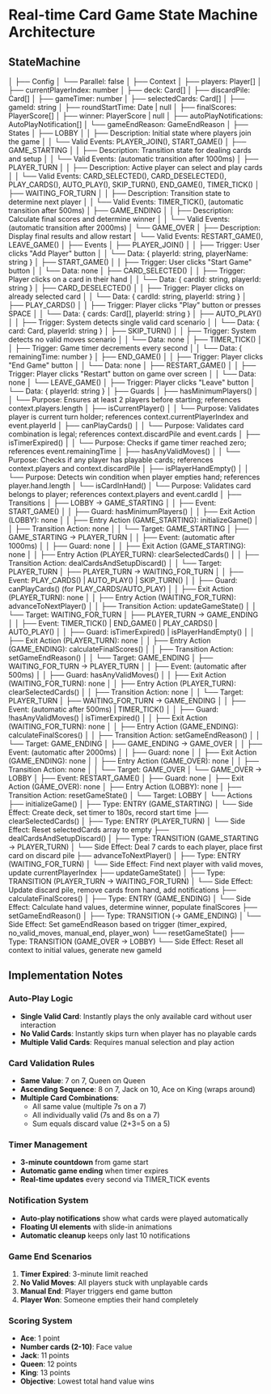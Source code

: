 # Real-time Card Game State Machine Architecture

## StateMachine

│
├── Config
│ └── Parallel: false
│
├── Context
│ ├── players: Player[]
│ ├── currentPlayerIndex: number
│ ├── deck: Card[]
│ ├── discardPile: Card[]
│ ├── gameTimer: number
│ ├── selectedCards: Card[]
│ ├── gameId: string
│ ├── roundStartTime: Date | null
│ ├── finalScores: PlayerScore[]
│ ├── winner: PlayerScore | null
│ ├── autoPlayNotifications: AutoPlayNotification[]
│ └── gameEndReason: GameEndReason
│
├── States
│ ├── LOBBY
│ │ ├── Description: Initial state where players join the game
│ │ └── Valid Events: PLAYER_JOIN(), START_GAME()
│ ├── GAME_STARTING
│ │ ├── Description: Transition state for dealing cards and setup
│ │ └── Valid Events: (automatic transition after 1000ms)
│ ├── PLAYER_TURN
│ │ ├── Description: Active player can select and play cards
│ │ └── Valid Events: CARD_SELECTED(), CARD_DESELECTED(), PLAY_CARDS(), AUTO_PLAY(), SKIP_TURN(), END_GAME(), TIMER_TICK()
│ ├── WAITING_FOR_TURN
│ │ ├── Description: Transition state to determine next player
│ │ └── Valid Events: TIMER_TICK(), (automatic transition after 500ms)
│ ├── GAME_ENDING
│ │ ├── Description: Calculate final scores and determine winner
│ │ └── Valid Events: (automatic transition after 2000ms)
│ └── GAME_OVER
│ ├── Description: Display final results and allow restart
│ └── Valid Events: RESTART_GAME(), LEAVE_GAME()
│
├── Events
│ ├── PLAYER_JOIN()
│ │ ├── Trigger: User clicks "Add Player" button
│ │ └── Data: { playerId: string, playerName: string }
│ ├── START_GAME()
│ │ ├── Trigger: User clicks "Start Game" button
│ │ └── Data: none
│ ├── CARD_SELECTED()
│ │ ├── Trigger: Player clicks on a card in their hand
│ │ └── Data: { cardId: string, playerId: string }
│ ├── CARD_DESELECTED()
│ │ ├── Trigger: Player clicks on already selected card
│ │ └── Data: { cardId: string, playerId: string }
│ ├── PLAY_CARDS()
│ │ ├── Trigger: Player clicks "Play" button or presses SPACE
│ │ └── Data: { cards: Card[], playerId: string }
│ ├── AUTO_PLAY()
│ │ ├── Trigger: System detects single valid card scenario
│ │ └── Data: { card: Card, playerId: string }
│ ├── SKIP_TURN()
│ │ ├── Trigger: System detects no valid moves scenario
│ │ └── Data: none
│ ├── TIMER_TICK()
│ │ ├── Trigger: Game timer decrements every second
│ │ └── Data: { remainingTime: number }
│ ├── END_GAME()
│ │ ├── Trigger: Player clicks "End Game" button
│ │ └── Data: none
│ ├── RESTART_GAME()
│ │ ├── Trigger: Player clicks "Restart" button on game over screen
│ │ └── Data: none
│ └── LEAVE_GAME()
│ ├── Trigger: Player clicks "Leave" button
│ └── Data: { playerId: string }
│
├── Guards
│ ├── hasMinimumPlayers()
│ │ └── Purpose: Ensures at least 2 players before starting; references context.players.length
│ ├── isCurrentPlayer()
│ │ └── Purpose: Validates player is current turn holder; references context.currentPlayerIndex and event.playerId
│ ├── canPlayCards()
│ │ └── Purpose: Validates card combination is legal; references context.discardPile and event.cards
│ ├── isTimerExpired()
│ │ └── Purpose: Checks if game timer reached zero; references event.remainingTime
│ ├── hasAnyValidMoves()
│ │ └── Purpose: Checks if any player has playable cards; references context.players and context.discardPile
│ ├── isPlayerHandEmpty()
│ │ └── Purpose: Detects win condition when player empties hand; references player.hand.length
│ └── isCardInHand()
│ └── Purpose: Validates card belongs to player; references context.players and event.cardId
│
├── Transitions
│ ├── LOBBY → GAME_STARTING
│ │ ├── Event: START_GAME()
│ │ ├── Guard: hasMinimumPlayers()
│ │ ├── Exit Action (LOBBY): none
│ │ ├── Entry Action (GAME_STARTING): initializeGame()
│ │ ├── Transition Action: none
│ │ └── Target: GAME_STARTING
│ ├── GAME_STARTING → PLAYER_TURN
│ │ ├── Event: (automatic after 1000ms)
│ │ ├── Guard: none
│ │ ├── Exit Action (GAME_STARTING): none
│ │ ├── Entry Action (PLAYER_TURN): clearSelectedCards()
│ │ ├── Transition Action: dealCardsAndSetupDiscard()
│ │ └── Target: PLAYER_TURN
│ ├── PLAYER_TURN → WAITING_FOR_TURN
│ │ ├── Event: PLAY_CARDS() | AUTO_PLAY() | SKIP_TURN()
│ │ ├── Guard: canPlayCards() (for PLAY_CARDS/AUTO_PLAY)
│ │ ├── Exit Action (PLAYER_TURN): none
│ │ ├── Entry Action (WAITING_FOR_TURN): advanceToNextPlayer()
│ │ ├── Transition Action: updateGameState()
│ │ └── Target: WAITING_FOR_TURN
│ ├── PLAYER_TURN → GAME_ENDING
│ │ ├── Event: TIMER_TICK() | END_GAME() | PLAY_CARDS() | AUTO_PLAY()
│ │ ├── Guard: isTimerExpired() | isPlayerHandEmpty()
│ │ ├── Exit Action (PLAYER_TURN): none
│ │ ├── Entry Action (GAME_ENDING): calculateFinalScores()
│ │ ├── Transition Action: setGameEndReason()
│ │ └── Target: GAME_ENDING
│ ├── WAITING_FOR_TURN → PLAYER_TURN
│ │ ├── Event: (automatic after 500ms)
│ │ ├── Guard: hasAnyValidMoves()
│ │ ├── Exit Action (WAITING_FOR_TURN): none
│ │ ├── Entry Action (PLAYER_TURN): clearSelectedCards()
│ │ ├── Transition Action: none
│ │ └── Target: PLAYER_TURN
│ ├── WAITING_FOR_TURN → GAME_ENDING
│ │ ├── Event: (automatic after 500ms) | TIMER_TICK()
│ │ ├── Guard: !hasAnyValidMoves() | isTimerExpired()
│ │ ├── Exit Action (WAITING_FOR_TURN): none
│ │ ├── Entry Action (GAME_ENDING): calculateFinalScores()
│ │ ├── Transition Action: setGameEndReason()
│ │ └── Target: GAME_ENDING
│ ├── GAME_ENDING → GAME_OVER
│ │ ├── Event: (automatic after 2000ms)
│ │ ├── Guard: none
│ │ ├── Exit Action (GAME_ENDING): none
│ │ ├── Entry Action (GAME_OVER): none
│ │ ├── Transition Action: none
│ │ └── Target: GAME_OVER
│ └── GAME_OVER → LOBBY
│ ├── Event: RESTART_GAME()
│ ├── Guard: none
│ ├── Exit Action (GAME_OVER): none
│ ├── Entry Action (LOBBY): none
│ ├── Transition Action: resetGameState()
│ └── Target: LOBBY
│
└── Actions
├── initializeGame()
│ ├── Type: ENTRY (GAME_STARTING)
│ └── Side Effect: Create deck, set timer to 180s, record start time
├── clearSelectedCards()
│ ├── Type: ENTRY (PLAYER_TURN)
│ └── Side Effect: Reset selectedCards array to empty
├── dealCardsAndSetupDiscard()
│ ├── Type: TRANSITION (GAME_STARTING → PLAYER_TURN)
│ └── Side Effect: Deal 7 cards to each player, place first card on discard pile
├── advanceToNextPlayer()
│ ├── Type: ENTRY (WAITING_FOR_TURN)
│ └── Side Effect: Find next player with valid moves, update currentPlayerIndex
├── updateGameState()
│ ├── Type: TRANSITION (PLAYER_TURN → WAITING_FOR_TURN)
│ └── Side Effect: Update discard pile, remove cards from hand, add notifications
├── calculateFinalScores()
│ ├── Type: ENTRY (GAME_ENDING)
│ └── Side Effect: Calculate hand values, determine winner, populate finalScores
├── setGameEndReason()
│ ├── Type: TRANSITION (→ GAME_ENDING)
│ └── Side Effect: Set gameEndReason based on trigger (timer_expired, no_valid_moves, manual_end, player_won)
└── resetGameState()
├── Type: TRANSITION (GAME_OVER → LOBBY)
└── Side Effect: Reset all context to initial values, generate new gameId

## Implementation Notes

### Auto-Play Logic

- **Single Valid Card**: Instantly plays the only available card without user interaction
- **No Valid Cards**: Instantly skips turn when player has no playable cards
- **Multiple Valid Cards**: Requires manual selection and play action

### Card Validation Rules

- **Same Value**: 7 on 7, Queen on Queen
- **Ascending Sequence**: 8 on 7, Jack on 10, Ace on King (wraps around)
- **Multiple Card Combinations**:
  - All same value (multiple 7s on a 7)
  - All individually valid (7s and 8s on a 7)
  - Sum equals discard value (2+3=5 on a 5)

### Timer Management

- **3-minute countdown** from game start
- **Automatic game ending** when timer expires
- **Real-time updates** every second via TIMER_TICK events

### Notification System

- **Auto-play notifications** show what cards were played automatically
- **Floating UI elements** with slide-in animations
- **Automatic cleanup** keeps only last 10 notifications

### Game End Scenarios

1. **Timer Expired**: 3-minute limit reached
2. **No Valid Moves**: All players stuck with unplayable cards
3. **Manual End**: Player triggers end game button
4. **Player Won**: Someone empties their hand completely

### Scoring System

- **Ace**: 1 point
- **Number cards (2-10)**: Face value
- **Jack**: 11 points
- **Queen**: 12 points
- **King**: 13 points
- **Objective**: Lowest total hand value wins
